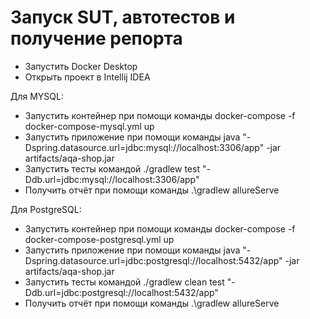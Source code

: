# Запуск SUT, автотестов и получение репорта
- Запустить Docker Desktop
- Открыть проект в Intellij IDEA

Для MYSQL:
- Запустить контейнер при помощи команды docker-compose -f docker-compose-mysql.yml up
- Запустить приложение при помощи команды java "-Dspring.datasource.url=jdbc:mysql://localhost:3306/app" -jar artifacts/aqa-shop.jar
- Запустить тесты командой ./gradlew test "-Ddb.url=jdbc:mysql://localhost:3306/app"
- Получить отчёт при помощи команды .\gradlew allureServe

Для PostgreSQL:
- Запустить контейнер при помощи команды docker-compose -f docker-compose-postgresql.yml up
- Запустить приложение при помощи команды java "-Dspring.datasource.url=jdbc:postgresql://localhost:5432/app" -jar artifacts/aqa-shop.jar
- Запустить тесты командой ./gradlew clean test "-Ddb.url=jdbc:postgresql://localhost:5432/app"
- Получить отчёт при помощи команды .\gradlew allureServe
